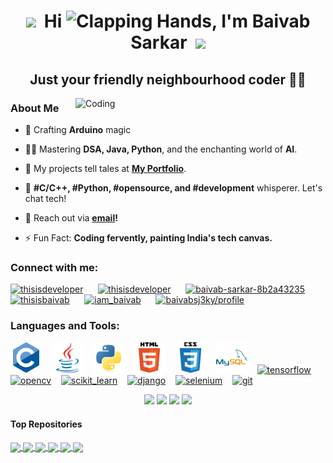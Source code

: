 <div align="center">
    <h1>
        <img src="https://user-images.githubusercontent.com/74038190/216122041-518ac897-8d92-4c6b-9b3f-ca01dcaf38ee.png" width="50px" />&nbsp;
        Hi 
        <img src="https://raw.githubusercontent.com/Tarikul-Islam-Anik/Animated-Fluent-Emojis/master/Emojis/Hand%20gestures/Clapping%20Hands.png" alt="Clapping Hands" width="50" />,
        I'm Baivab Sarkar&nbsp;
        <img src="https://user-images.githubusercontent.com/74038190/216121964-513bdf95-3c8c-429a-82bc-7c770caca8fc.png" width="50px" />
    </h1>
    <h2 align="center">Just your friendly neighbourhood coder 👨‍💻</h2>
</div>



<img align="right" alt="Coding" width="400" src="https://user-images.githubusercontent.com/74038190/219923809-b86dc415-a0c2-4a38-bc88-ad6cf06395a8.gif">


### About Me
- 🌟 Crafting **Arduino** magic
  
- 👨‍💻 Mastering **DSA, Java, Python**, and the enchanting world of **AI**.
  
- 🚀 My projects tell tales at **[My Portfolio](https://baivabsarkar.me/)**.
- 💬 **#C/C++, #Python, #opensource, and #development** whisperer. Let's chat tech!
- 📧 Reach out via **[email](mailto:baivabsarkar@gmail.com)!**
- ⚡ Fun Fact: **Coding fervently, painting India's tech canvas.**


<h3 align="left">Connect with me:</h3>
<p align="left">
    <a href="https://dev.to/thisisdeveloper" target="blank"><img src="https://raw.githubusercontent.com/rahuldkjain/github-profile-readme-generator/master/src/images/icons/Social/devto.svg" alt="thisisdeveloper" height="50" width="50" /></a>
    &nbsp;&nbsp;&nbsp;&nbsp;
    <a href="https://twitter.com/thisisdeveloper" target="blank"><img src="https://raw.githubusercontent.com/rahuldkjain/github-profile-readme-generator/master/src/images/icons/Social/twitter.svg" alt="thisisdeveloper" height="50" width="50" /></a>
    &nbsp;&nbsp;&nbsp;&nbsp;
    <a href="https://linkedin.com/in/baivab-sarkar-8b2a43235" target="blank"><img src="https://raw.githubusercontent.com/rahuldkjain/github-profile-readme-generator/master/src/images/icons/Social/linked-in-alt.svg" alt="baivab-sarkar-8b2a43235" height="50" width="50" /></a>
    &nbsp;&nbsp;&nbsp;&nbsp;
    <a href="https://fb.com/thisisbaivab" target="blank"><img src="https://raw.githubusercontent.com/rahuldkjain/github-profile-readme-generator/master/src/images/icons/Social/facebook.svg" alt="thisisbaivab" height="50" width="50" /></a>
    &nbsp;&nbsp;&nbsp;&nbsp;
    <a href="https://instagram.com/iam_baivab" target="blank"><img src="https://raw.githubusercontent.com/rahuldkjain/github-profile-readme-generator/master/src/images/icons/Social/instagram.svg" alt="iam_baivab" height="50" width="50" /></a>
    &nbsp;&nbsp;&nbsp;&nbsp;
    <a href="https://auth.geeksforgeeks.org/user/baivabsj3ky/profile" target="blank"><img src="https://raw.githubusercontent.com/rahuldkjain/github-profile-readme-generator/master/src/images/icons/Social/geeks-for-geeks.svg" alt="baivabsj3ky/profile" height="50" width="50" /></a>
</p>


<h3 align="left">Languages and Tools:</h3>
<p align="left">
    <a href="https://www.cprogramming.com/" target="_blank" rel="noreferrer"><img src="https://raw.githubusercontent.com/devicons/devicon/master/icons/c/c-original.svg" alt="c" width="50" height="50"/></a>
    &nbsp;&nbsp;
    <a href="https://www.java.com" target="_blank" rel="noreferrer"><img src="https://raw.githubusercontent.com/devicons/devicon/master/icons/java/java-original.svg" alt="java" width="50" height="50"/></a>
    &nbsp;&nbsp;
    <a href="https://www.python.org" target="_blank" rel="noreferrer"><img src="https://raw.githubusercontent.com/devicons/devicon/master/icons/python/python-original.svg" alt="python" width="50" height="50"/></a>
    &nbsp;&nbsp;
    <a href="https://www.w3.org/html/" target="_blank" rel="noreferrer"><img src="https://raw.githubusercontent.com/devicons/devicon/master/icons/html5/html5-original-wordmark.svg" alt="html5" width="50" height="50"/></a>
    &nbsp;&nbsp;
    <a href="https://www.w3schools.com/css/" target="_blank" rel="noreferrer"><img src="https://raw.githubusercontent.com/devicons/devicon/master/icons/css3/css3-original-wordmark.svg" alt="css3" width="50" height="50"/></a>
    &nbsp;&nbsp;
    <a href="https://www.mysql.com/" target="_blank" rel="noreferrer"><img src="https://raw.githubusercontent.com/devicons/devicon/master/icons/mysql/mysql-original-wordmark.svg" alt="mysql" width="50" height="50"/></a>
    &nbsp;&nbsp;
    <a href="https://www.tensorflow.org" target="_blank" rel="noreferrer"><img src="https://www.vectorlogo.zone/logos/tensorflow/tensorflow-icon.svg" alt="tensorflow" width="50" height="50"/></a>
    &nbsp;&nbsp;
    <a href="https://opencv.org/" target="_blank" rel="noreferrer"><img src="https://www.vectorlogo.zone/logos/opencv/opencv-icon.svg" alt="opencv" width="50" height="50"/></a>
    &nbsp;&nbsp;
    <a href="https://scikit-learn.org/" target="_blank" rel="noreferrer"><img src="https://upload.wikimedia.org/wikipedia/commons/0/05/Scikit_learn_logo_small.svg" alt="scikit_learn" width="40" height="40"/></a>
    &nbsp;&nbsp;
    <a href="https://www.djangoproject.com/" target="_blank" rel="noreferrer"><img src="https://cdn.worldvectorlogo.com/logos/django.svg" alt="django" width="50" height="50"/></a>
    &nbsp;&nbsp;
    <a href="https://www.selenium.dev" target="_blank" rel="noreferrer"><img src="https://raw.githubusercontent.com/detain/svg-logos/780f25886640cef088af994181646db2f6b1a3f8/svg/selenium-logo.svg" alt="selenium" width="50" height="50"/></a>
    &nbsp;&nbsp;
    <a href="https://git-scm.com/" target="_blank" rel="noreferrer"><img src="https://www.vectorlogo.zone/logos/git-scm/git-scm-icon.svg" alt="git" width="50" height="50"/></a>
</p>


<div align="center">
    <img src="http://github-profile-summary-cards.vercel.app/api/cards/profile-details?username=ThisIs-Developer&theme=graywhite" />
    <img src="http://github-profile-summary-cards.vercel.app/api/cards/most-commit-language?username=ThisIs-Developer&theme=graywhite" />
    <img src="http://github-profile-summary-cards.vercel.app/api/cards/stats?username=ThisIs-Developer&theme=graywhite" />
    <img src="https://streak-stats.demolab.com?user=ThisIs-Developer" />
</div>


#### Top Repositories
<a href="https://github.com/ThisIs-Developer/Llama-2-GGML-Medical-Chatbot">
  <img align="center" src="https://github-readme-stats.vercel.app/api/pin/?username=ThisIs-Developer&repo=Llama-2-GGML-Medical-Chatbot&theme=swift" />
</a>

<a href="https://github.com/ThisIs-Developer/Portfolio">
  <img align="center" src="https://github-readme-stats.vercel.app/api/pin/?username=ThisIs-Developer&repo=Portfolio&theme=swift" />
</a>

<a href="https://github.com/ThisIs-Developer/Sentiment-Analysis-of-Covid-19-Tweets">
  <img align="center" src="https://github-readme-stats.vercel.app/api/pin/?username=ThisIs-Developer&repo=Sentiment-Analysis-of-Covid-19-Tweets&theme=swift" />
</a>

<a href="https://github.com/ThisIs-Developer/Sleep-Prevention-Device">
  <img align="center" src="https://github-readme-stats.vercel.app/api/pin/?username=ThisIs-Developer&repo=Sleep-Prevention-Device&theme=swift" />
</a>

<a href="https://github.com/ThisIs-Developer/Python">
  <img align="center" src="https://github-readme-stats.vercel.app/api/pin/?username=ThisIs-Developer&repo=Python&theme=swift" />
</a>

<a href="https://github.com/ThisIs-Developer/Data-Structures-Algorithms">
  <img align="center" src="https://github-readme-stats.vercel.app/api/pin/?username=ThisIs-Developer&repo=Data-Structures-Algorithms&theme=swift" />
</a>
